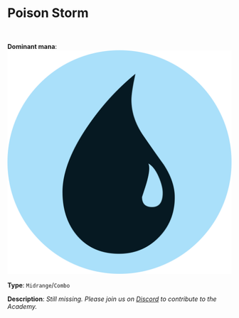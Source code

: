 <!-- This page is automatically generated by Myr: do not update it manually. -->
<!-- Changes directly applied here will be lost. -->
<!-- If you plan to update this page, please update the template at https://github.com/Pauperformance/pauperformance-bot -->
<!-- Templates can be found under pauperformance-bot/resources/templates/ -->
# Poison Storm
<br/>


**Dominant mana**: <img src="../resources/images/mana/U.png" class="dominant-mana-icon"/>

**Type**: `Midrange`/`Combo`

**Description**: _Still missing. Please join us on [Discord](https://discord.gg/fYQbpjjkQ3) to contribute to the Academy._











